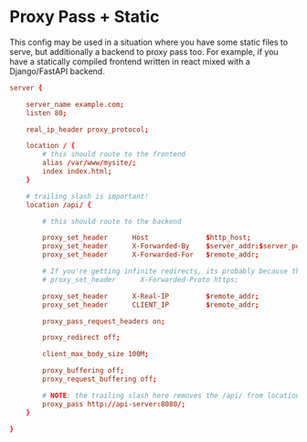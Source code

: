 # Proxy Pass + Static

This config may be used in a situation where you have some static files to serve, but additionally a backend to proxy pass too. For example, if you have a statically compiled frontend written in react mixed with a Django/FastAPI backend.

```conf
server {

    server_name example.com;
    listen 80;

    real_ip_header proxy_protocol;

    location / {
        # this should route to the frontend
        alias /var/www/mysite/;
        index index.html;
    }

    # trailing slash is important!
    location /api/ {

        # this should route to the backend

        proxy_set_header      Host              $http_host;
        proxy_set_header      X-Forwarded-By    $server_addr:$server_port;
        proxy_set_header      X-Forwarded-For   $remote_addr;

        # If you're getting infinite redirects, its probably because this header is not set to 'https'
        # proxy_set_header      X-Forwarded-Proto https;

        proxy_set_header      X-Real-IP         $remote_addr;
        proxy_set_header      CLIENT_IP         $remote_addr;

        proxy_pass_request_headers on;

        proxy_redirect off;

        client_max_body_size 100M;

        proxy_buffering off;
        proxy_request_buffering off;

        # NOTE: the trailing slash here removes the /api/ from location
        proxy_pass http://api-server:8080/;
    }

}
```
